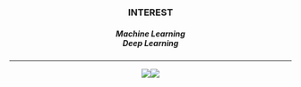 
<div align="center">
<h3>INTEREST</h3>
 <h5>Machine Learning<br/>
  Deep Learning</h5>
 <hr/>
 <div align="center">
  <img src="https://img.shields.io/badge/Python-3776AB?style=flat&logo=Python&logoColor=white"/><img src="https://img.shields.io/badge/HTML5-E34F26?style=flat&logo=HTML5&logoColor=white"/>
</div>

